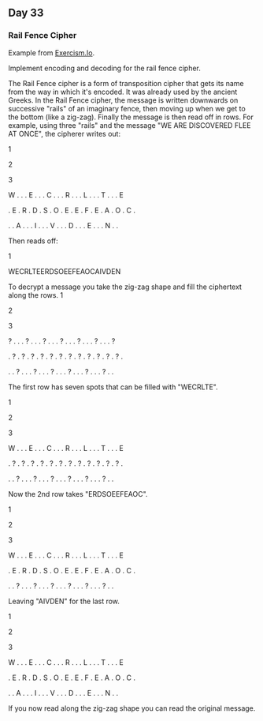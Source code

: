 ## Day 33 ##

### Rail Fence Cipher ###

Example from [Exercism.Io](http://exercism.io/exercises/csharp/rail-fence-cipher/readme).

Implement encoding and decoding for the rail fence cipher.

The Rail Fence cipher is a form of transposition cipher that gets its name from the way in which it's encoded. It was already used by the ancient Greeks.
In the Rail Fence cipher, the message is written downwards on successive "rails" of an imaginary fence, then moving up when we get to the bottom (like a zig-zag). Finally the message is then read off in rows.
For example, using three "rails" and the message "WE ARE DISCOVERED FLEE AT ONCE", the cipherer writes out:

1

2

3 

W . . . E . . . C . . . R . . . L . . . T . . . E

. E . R . D . S . O . E . E . F . E . A . O . C .

. . A . . . I . . . V . . . D . . . E . . . N . .

Then reads off:

1

WECRLTEERDSOEEFEAOCAIVDEN

To decrypt a message you take the zig-zag shape and fill the ciphertext along the rows.
1

2

3

? . . . ? . . . ? . . . ? . . . ? . . . ? . . . ?

. ? . ? . ? . ? . ? . ? . ? . ? . ? . ? . ? . ? .

. . ? . . . ? . . . ? . . . ? . . . ? . . . ? . .

The first row has seven spots that can be filled with "WECRLTE".

1

2

3

W . . . E . . . C . . . R . . . L . . . T . . . E

. ? . ? . ? . ? . ? . ? . ? . ? . ? . ? . ? . ? .

. . ? . . . ? . . . ? . . . ? . . . ? . . . ? . .

Now the 2nd row takes "ERDSOEEFEAOC".

1

2

3

W . . . E . . . C . . . R . . . L . . . T . . . E

. E . R . D . S . O . E . E . F . E . A . O . C .

. . ? . . . ? . . . ? . . . ? . . . ? . . . ? . .

Leaving "AIVDEN" for the last row.

1

2

3

W . . . E . . . C . . . R . . . L . . . T . . . E

. E . R . D . S . O . E . E . F . E . A . O . C .

. . A . . . I . . . V . . . D . . . E . . . N . .

If you now read along the zig-zag shape you can read the original message.
